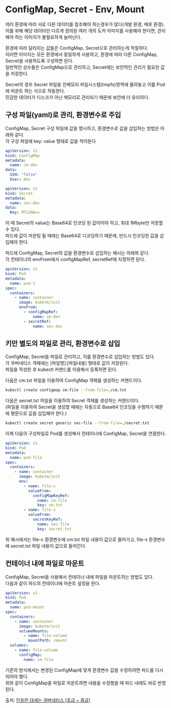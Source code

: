 # ConfigMap, Secret - Env, Mount

여러 환경에 따라 서로 다른 데이터를 참조해야 하는경우가 많다(개발 환경, 배포 환경).  
이를 위해 해당 데이터만 다르게 정의된 여러 개의 도커 이미지를 사용해야 한다면, 관리해야 하는 이미지가 불필요하게 늘어난다.

환경에 따라 달라지는 값들은 ConfigMap, Secret으로 관리하는게 적절하다.  
이러면 이미지는 모든 환경에서 동일하게 사용하고, 환경에 따라 다른 ConfigMap, Secret을 사용하도록 구성하면 된다.  
일반적인 상수들은 ConfigMap으로 관리하고, Secret에는 보안적인 관리가 필요한 값을 저장한다.

Secret의 경우 Secret 파일을 인메모리 파일시스템(tmpfs)영역에 올려놓고 이를 Pod에 마운트 하는 식으로 작동한다.  
민감한 데이터가 디스크가 아닌 메모리로 관리되기 때문에 보안에 더 유리하다.

## 구성 파일(yaml)로 관리, 환경변수로 주입

ConfigMap, Secret 구성 파일에 값을 명시하고, 환경변수로 값을 삽입하는 방법은 아래와 같다.  
각 구성 파일에 key: value 형태로 값을 적어둔다

```yaml
apiVersion: v1
kind: ConfigMap
metadata:
  name: cm-dev
data:
  SSH: "false"
  User: dev
```

```yaml
apiVersion: v1
kind: Secret
metadata:
  name: sec-dev
data:
  Key: MTIzNA==
```

이 때 Secret의 value는 Base64로 인코딩 된 값이어야 하고, 최대 1Mbyte만 저장할 수 있다.  
파드에 값이 마운팅 될 때에는 Base64로 디코딩하기 때문에, 반드시 인코딩한 값을 삽입해야 한다.

파드에 ConfigMap, Secret의 값을 환경변수로 삽입하는 예시는 아래와 같다.  
각 컨테이너의 envFrom에서 configMapRef, secretRef에 지정하면 된다.

```yaml
apiVersion: v1
kind: Pod
metadata:
  name: pod-1
spec:
  containers:
    - name: container
      image: kubetm/init
      envFrom:
        - configMapRef:
            name: cm-dev
        - secretRef:
            name: sec-dev
```

## 키만 별도의 파일로 관리, 환경변수로 삽입

ConfigMap, Secret을 파일로 관리하고, 이를 환경변수로 삽입하는 방법도 있다.  
각 쿠버네티스 객체에는 [파일명]:[파일내용] 형태로 값이 저장된다.  
파일을 작성한 후 kubectl 커맨드를 이용해서 등록하면 된다.

다음은 cm.txt 파일을 이용하여 ConfigMap 객체를 생성하는 커맨드이다.

```bash
kubectl create configmap cm-file --from-file=./cm.txt
```

다음은 secret.txt 파일을 이용하여 Secret 객체를 생성하는 커맨드이다.  
(파일을 이용하여 Secret을 생성할 때에는 자동으로 Base64 인코딩을 수행하기 때문에 평문으로 값을 삽입해야 한다.)

```bash
kubectl create secret generic sec-file --from-file=./secret.txt
```

이제 다음의 구성파일로 Pod를 생성해서 컨테이너에 ConfigMap, Secret을 연결한다.

```yaml
apiVersion: v1
kind: Pod
metadata:
  name: pod-file
spec:
  containers:
    - name: container
      image: kubetm/init
      env:
        - name: file-c
          valueFrom:
            configMapKeyRef:
              name: cm-file
              key: cm.txt
        - name: file-s
          valueFrom:
            secretKeyRef:
              name: sec-file
              key: secret.txt
```

위 예시에서는 file-c 환경변수에 cm.txt 파일 내용이 값으로 들어가고, file-s 환경변수에 secret.txt 파일 내용이 값으로 들어간다.

## 컨테이너 내에 파일로 마운트

ConfigMap, Secret을 사용해서 컨테이너 내에 파일을 마운트하는 방법도 있다.  
다음과 같이 파드의 컨테이너에 마운트 설정을 한다.

```yaml
apiVersion: v1
kind: Pod
metadata:
  name: pod-mount
spec:
  containers:
    - name: container
      image: kubetm/init
      volumeMounts:
        - name: file-volume
          mountPath: /mount
  volumes:
    - name: file-volume
      configMap:
        name: cm-file
```

기존의 방식에서는 변경된 ConfigMap에 맞게 환경변수 값을 수정하려면 파드를 다시 띄어야 했다.  
위와 같이 ConfigMap을 파일로 마운트하면 내용을 수정했을 때 파드 내에도 바로 반영된다.

출처: [인프런 대세는 쿠버네티스 [초급 ~ 중급]](https://inf.run/yW34)
